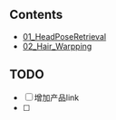 ## Contents

- [01_HeadPoseRetrieval](01_HeadPoseRetrieval.md)
- [02_Hair_Warpping](02_Hair_Warpping.md)

## TODO

- [ ] 增加产品link
- [ ] 
